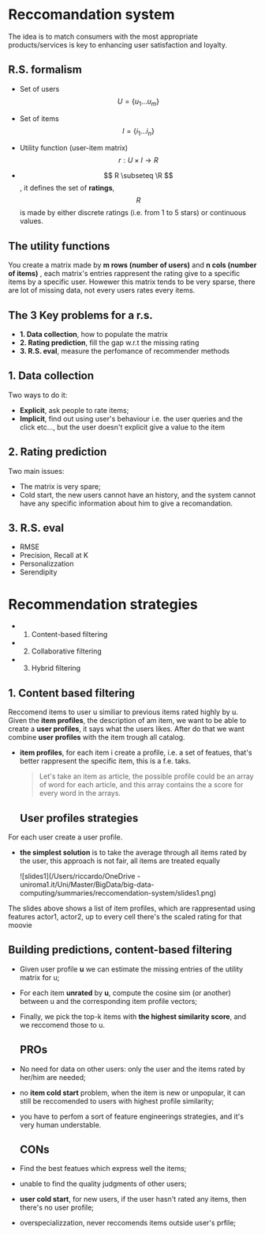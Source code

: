 # **Reccomandation system**

The idea is to match consumers with the most appropriate products/services is key to enhancing user satisfaction and loyalty.



## **R.S. formalism** 

- Set of users $$ U = \{u_1\dots u_m\} $$

- Set of items $$ I = \{i_1\dots i_n\} $$

- Utility function (user-item matrix) $$ r: U \times I \to R $$

- $$ R \subseteq \R $$, it defines the set of **ratings**, $$R$$is made by either discrete ratings (i.e. from 1 to 5 stars) or continuous values.

## The utility functions

You create a matrix made by **m rows (number of users)** and  **n cols (number of items)** , each matrix's entries rappresent the rating give to a specific items by a specific user. Howewer this matrix tends to be very sparse, there are lot of missing data, not every users rates every items.

## The 3 Key problems for a r.s.

- **1. Data collection**, how to populate the matrix
- **2. Rating prediction**, fill the gap w.r.t the missing rating
- **3. R.S. eval**, measure the perfomance of recommender methods

## 1. Data collection

Two ways to do it:

- **Explicit**, ask people to rate items;
- **Implicit**, find out using user's behaviour i.e. the user queries and the click etc..., but the user doesn't explicit give a value to the item

## 2. Rating prediction

Two main issues:

- The matrix is very spare;
- Cold start, the new users cannot have an history, and the system cannot have any specific information about him to give a recomandation.

## 3. R.S. eval

- RMSE
- Precision, Recall at K
- Personalizzation
- Serendipity

# **Recommendation strategies**

- 1. Content-based filtering
- 2. Collaborative filtering
- 3. Hybrid filtering

## 1. Content based filtering

Reccomend items to user u similiar to previous items rated highly by u.
Given the **item profiles**, the description of am item, we want to be able to create a **user profiles**, it says what the users likes.
After do that we want combine **user profiles** with the item trough all catalog.

- **item profiles**, for each item i create a profile, i.e. a set of featues, that's better rappresent the specific item, this is a f.e. taks.

  > Let's take an item as article, the possible profile could be an array of word for each article, and this array contains the a score for every word in the arrays.

  ## User profiles strategies

For each user create a user profile.

- **the simplest solution** is to take the average through all items  rated by the user, this approach is not fair, all items are treated equally  

  ![slides1](/Users/riccardo/OneDrive - uniroma1.it/Uni/Master/BigData/big-data-computing/summaries/reccomendation-system/slides1.png)

The slides above shows a list of item profiles, which are rappresentad using features actor1, actor2, up to every cell there's the scaled rating for that moovie 

## 	Building predictions, content-based filtering

- Given user profile **u** we can estimate the missing entries of the utility matrix for u;

- For each item **unrated** by **u**, compute the cosine sim (or another) between u and the corresponding item profile vectors;

- Finally, we pick the top-k items with **the highest similarity score**, and we reccomend those to u.

  ## PROs

- No need for data on other users: only the user and the items rated by her/him are needed;

- no **item cold start** problem, when the item is new or unpopular, it can still be reccomended to users with highest profile similarity;

- you have to perfom a sort of feature engineerings strategies, and  it's very human understable.

  

  ## CONs

- Find the best featues which express well the items;

- unable to find the quality judgments of other users;

- **user cold start**, for new users, if the user hasn't rated any items, then there's no user profile;

- overspecializzation, never reccomends items outside user's prfile;

  

